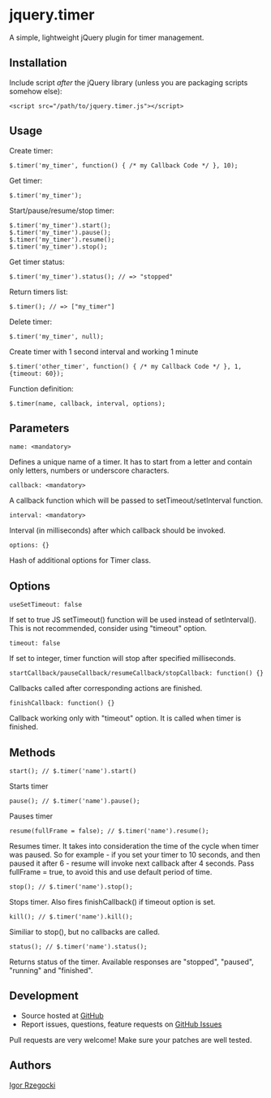 # jquery.timer

A simple, lightweight jQuery plugin for timer management.

## Installation

Include script *after* the jQuery library (unless you are packaging scripts somehow else):

    <script src="/path/to/jquery.timer.js"></script>

## Usage

Create timer:

    $.timer('my_timer', function() { /* my Callback Code */ }, 10);

Get timer:

    $.timer('my_timer');

Start/pause/resume/stop timer:

    $.timer('my_timer').start();
    $.timer('my_timer').pause();
    $.timer('my_timer').resume();
    $.timer('my_timer').stop();

Get timer status:

    $.timer('my_timer').status(); // => "stopped"

Return timers list:

    $.timer(); // => ["my_timer"]

Delete timer:

    $.timer('my_timer', null);

Create timer with 1 second interval and working 1 minute

    $.timer('other_timer', function() { /* my Callback Code */ }, 1, {timeout: 60});

Function definition:

    $.timer(name, callback, interval, options);

## Parameters

    name: <mandatory>

Defines a unique name of a timer. It has to start from a letter and contain only letters, numbers or underscore characters.

    callback: <mandatory>

A callback function which will be passed to setTimeout/setInterval function.

    interval: <mandatory>

Interval (in milliseconds) after which callback should be invoked.

    options: {}

Hash of additional options for Timer class.

## Options

    useSetTimeout: false

If set to true JS setTimeout() function will be used instead of setInterval(). This is not recommended, consider using "timeout" option.

    timeout: false

If set to integer, timer function will stop after specified milliseconds.

    startCallback/pauseCallback/resumeCallback/stopCallback: function() {}

Callbacks called after corresponding actions are finished.

    finishCallback: function() {}

Callback working only with "timeout" option. It is called when timer is finished.

## Methods

    start(); // $.timer('name').start()

Starts timer

    pause(); // $.timer('name').pause();

Pauses timer

    resume(fullFrame = false); // $.timer('name').resume();

Resumes timer. It takes into consideration the time of the cycle when timer was paused. So for example - if you set your timer to 10 seconds, and then paused it after 6 - resume will invoke next callback after 4 seconds. Pass fullFrame = true, to avoid this and use default period of time.

    stop(); // $.timer('name').stop();

Stops timer. Also fires finishCallback() if timeout option is set.

    kill(); // $.timer('name').kill();

Similiar to stop(), but no callbacks are called.

    status(); // $.timer('name').status();

Returns status of the timer. Available responses are "stopped", "paused", "running" and "finished".

## Development

- Source hosted at [GitHub](https://github.com/ajgon/jquery-timer)
- Report issues, questions, feature requests on [GitHub Issues](https://github.com/ajgon/jquery-timer/issues)

Pull requests are very welcome! Make sure your patches are well tested.

## Authors

[Igor Rzegocki](https://github.com/ajgon)

